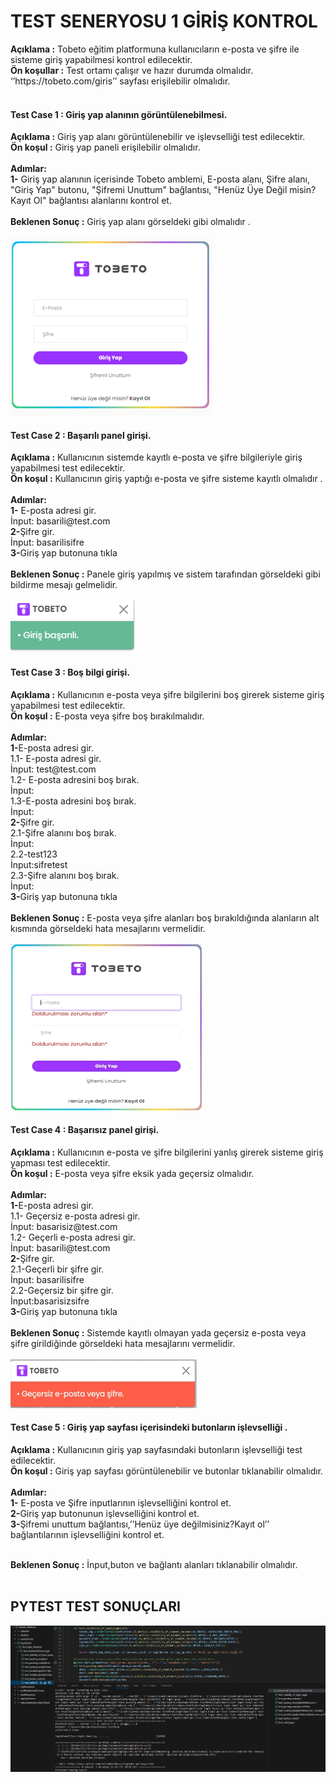 <h1>TEST SENERYOSU 1 GİRİŞ KONTROL </h1>
<b>Açıklama :</b> Tobeto eğitim platformuna kullanıcıların e-posta ve şifre ile sisteme giriş yapabilmesi kontrol edilecektir.<br>
<b>Ön koşullar :</b> Test ortamı çalışır ve hazır durumda olmalıdır. ‘’https://tobeto.com/giris’’ sayfası erişilebilir olmalıdır.<br><br>

<h4>Test Case 1 : Giriş yap alanının görüntülenebilmesi.</h4>
<b>Açıklama :</b> Giriş yap alanı görüntülenebilir ve işlevselliği test edilecektir.<br>
<b>Ön koşul :</b> Giriş yap paneli erişilebilir olmalıdır.<br><br>
<b>Adımlar:</b><br>
<b>1-</b> Giriş yap alanının içerisinde Tobeto amblemi, E-posta alanı, Şifre alanı, "Giriş Yap" butonu, "Şifremi Unuttum" bağlantısı, "Henüz Üye Değil misin? Kayıt Ol" bağlantısı alanlarını kontrol et. <br><br>
<b>Beklenen Sonuç :</b> Giriş yap alanı görseldeki gibi olmalıdır .<br><br>
<img src="images/Picture1.png" alt="picture1">                        

<h4>Test Case 2 : Başarılı panel girişi.</h4>
<b>Açıklama :</b> Kullanıcının sistemde kayıtlı e-posta ve şifre bilgileriyle  giriş yapabilmesi test edilecektir.<br>
<b>Ön koşul :</b> Kullanıcının giriş yaptığı e-posta ve şifre sisteme kayıtlı olmalıdır .<br><br>
<b>Adımlar:</b><br>
<b>1-</b> E-posta adresi gir.<br>
İnput: basarili@test.com<br>
<b>2-</b>Şifre gir.<br>
İnput: basarilisifre<br>
<b>3-</b>Giriş yap butonuna tıkla<br><br>
<b>Beklenen Sonuç :</b> Panele giriş yapılmış ve sistem tarafından görseldeki gibi bildirme mesajı gelmelidir.<br><br>
<img src="images/Picture2.png" alt="picture2">
<h4>Test Case 3 : Boş bilgi girişi.</h4>
<b>Açıklama :</b> Kullanıcının e-posta veya şifre bilgilerini boş girerek sisteme giriş yapabilmesi test edilecektir.<br>
<b>Ön koşul :</b> E-posta veya şifre boş bırakılmalıdır.<br><br>
<b>Adımlar:</b><br>
<b>1-</b>E-posta adresi gir.<br>
      1.1- E-posta adresi gir.<br>
      İnput: test@test.com<br>
      1.2- E-posta adresini boş bırak.<br>
      İnput: <br>
      1.3-E-posta adresini boş bırak.<br>
      İnput:<br>
<b>2-</b>Şifre gir.<br>
     2.1-Şifre alanını boş bırak.<br>
     İnput: <br>
     2.2-test123<br>
     İnput:sifretest<br>
     2.3-Şifre alanını boş bırak.<br>
       İnput:<br>
<b>3-</b>Giriş yap butonuna tıkla<br><br>
<b>Beklenen Sonuç :</b> E-posta veya şifre alanları boş bırakıldığında alanların alt kısmında görseldeki hata mesajlarını vermelidir.<br><br>
<img src="images/Picture3.png" alt="picture3">                                 
 
                    
<h4>Test Case 4 : Başarısız panel girişi.</h4>
<b>Açıklama :</b> Kullanıcının e-posta ve şifre bilgilerini yanlış girerek sisteme giriş yapması  test edilecektir.<br>
<b>Ön koşul :</b> E-posta veya şifre eksik yada geçersiz olmalıdır.<br><br>
<b>Adımlar:</b><br>
<b>1-</b>E-posta adresi gir.<br>
      1.1- Geçersiz e-posta adresi gir.<br>
      İnput: basarisiz@test.com<br>
      1.2- Geçerli e-posta adresi gir.<br>
      İnput: basarili@test.com<br>
<b>2-</b>Şifre gir.<br>
     2.1-Geçerli bir şifre gir.<br>
     İnput: basarilisifre<br>
     2.2-Geçersiz bir şifre gir.<br>
     İnput:basarisizsifre<br>
<b>3-</b>Giriş yap butonuna tıkla<br><br>
<b>Beklenen Sonuç :</b>  Sistemde kayıtlı olmayan yada geçersiz e-posta veya şifre girildiğinde  görseldeki hata mesajlarını vermelidir.<br><br>
<img src="images/Picture4.png" alt="picture4">                  


                    
<h4>Test Case 5 : Giriş yap sayfası içerisindeki butonların işlevselliği .</h4>
<b>Açıklama :</b> Kullanıcının giriş yap sayfasındaki butonların işlevselliği test edilecektir.<br>
<b>Ön koşul :</b> Giriş yap sayfası görüntülenebilir ve butonlar tıklanabilir olmalıdır.<br><br>
<b>Adımlar:</b><br>
<b>1-</b> E-posta ve Şifre inputlarının işlevselliğini kontrol et.  <br>
<b>2-</b>Giriş yap butonunun işlevselliğini kontrol et.<br>
<b>3-</b>Şifremi unuttum bağlantısı,’’Henüz üye değilmisiniz?Kayıt ol’’ bağlantılarının işlevselliğini kontrol et.<br><br>

<b>Beklenen Sonuç :</b>  İnput,buton ve bağlantı alanları tıklanabilir olmalıdır.<br><br>

<h2>PYTEST TEST SONUÇLARI</h2> 
<img src="images/pytest-result.png" alt="pytest-result">